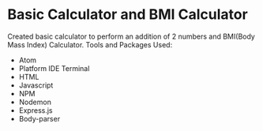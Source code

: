 # Basic Calculator and BMI Calculator
Created basic calculator to perform an addition of 2 numbers and BMI(Body Mass Index) Calculator.
Tools and Packages Used:
- Atom
- Platform IDE Terminal
- HTML
- Javascript
- NPM
- Nodemon
- Express.js
- Body-parser

